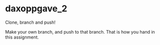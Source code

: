 # daxoppgave_2
Clone, branch and push!

Make your own branch, and push to that branch. That is how you hand in this assignment.
